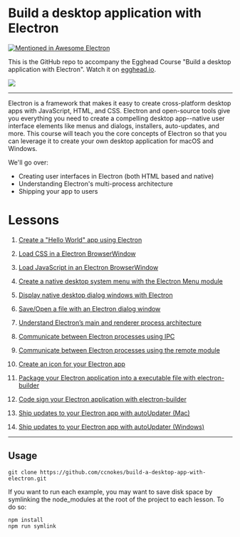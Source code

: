# Build a desktop application with Electron

[![Mentioned in Awesome Electron](https://awesome.re/mentioned-badge.svg)](https://github.com/sindresorhus/awesome-electron#videos)


This is the GitHub repo to accompany the Egghead Course "Build a desktop application with Electron". Watch it on [egghead.io](https://egghead.io/courses/build-a-desktop-application-with-electron).

![](https://github.com/ccnokes/build-a-desktop-app-with-electron/raw/master/images/egghead-electron-logo.png)

---

Electron is a framework that makes it easy to create cross-platform desktop apps with JavaScript, HTML, and CSS. Electron and open-source tools give you everything you need to create a compelling desktop app--native user interface elements like menus and dialogs, installers, auto-updates, and more.
This course will teach you the core concepts of Electron so that you can leverage it to create your own desktop application for macOS and Windows.

We'll go over:
- Creating user interfaces in Electron (both HTML based and native)
- Understanding Electron's multi-process architecture
- Shipping your app to users

# Lessons
1. [Create a "Hello World" app using Electron](https://egghead.io/lessons/javascript-create-a-hello-world-app-using-electron)

2. [Load CSS in a Electron BrowserWindow](https://egghead.io/lessons/javascript-load-css-in-a-electron-browserwindow)

3. [Load JavaScript in an Electron BrowserWindow](https://egghead.io/lessons/javascript-load-javascript-in-an-electron-browserwindow)

4. [Create a native desktop system menu with the Electron Menu module](https://egghead.io/lessons/javascript-create-a-native-desktop-system-menu-with-the-electron-menu-module)

5. [Display native desktop dialog windows with Electron](https://egghead.io/lessons/javascript-display-native-desktop-dialog-windows-with-electron)

6. [Save/Open a file with an Electron dialog window](https://egghead.io/lessons/javascript-save-open-a-file-with-an-electron-dialog-window)

7. [Understand Electron’s main and renderer process architecture](https://egghead.io/lessons/javascript-understand-electron-s-main-and-renderer-process-architecture)

8. [Communicate between Electron processes using IPC](https://egghead.io/lessons/javascript-communicate-between-electron-processes-using-ipc)

9. [Communicate between Electron processes using the remote module](https://egghead.io/lessons/javascript-communicate-between-electron-processes-using-the-remote-module)

10. [Create an icon for your Electron app](https://egghead.io/lessons/javascript-create-an-icon-for-your-electron-app)

11. [Package your Electron application into a executable file with electron-builder](https://egghead.io/lessons/javascript-package-your-electron-application-into-a-executable-file-with-electron-builder)

12. [Code sign your Electron application with electron-builder](https://egghead.io/lessons/javascript-code-sign-your-electron-application-with-electron-builder)

13. [Ship updates to your Electron app with autoUpdater (Mac)](https://egghead.io/lessons/javascript-ship-updates-to-your-electron-app-with-autoupdater-mac)

14. [Ship updates to your Electron app with autoUpdater (Windows)](https://egghead.io/lessons/javascript-ship-updates-to-your-electron-app-with-autoupdater-windows)

---

## Usage
```
git clone https://github.com/ccnokes/build-a-desktop-app-with-electron.git
```

If you want to run each example, you may want to save disk space by symlinking the node_modules at the root of the project to each lesson. To do so:

```
npm install 
npm run symlink
```
